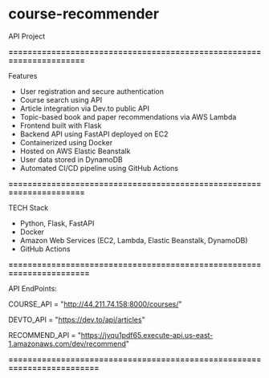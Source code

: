 # course-recommender
API Project

**=====================================================================**

Features

- User registration and secure authentication
- Course search using API
- Article integration via Dev.to public API
- Topic-based book and paper recommendations via AWS Lambda
- Frontend built with Flask
- Backend API using FastAPI deployed on EC2
- Containerized using Docker
- Hosted on AWS Elastic Beanstalk
- User data stored in DynamoDB
- Automated CI/CD pipeline using GitHub Actions
  
**=====================================================================**

TECH Stack
- Python, Flask, FastAPI
- Docker
- Amazon Web Services (EC2, Lambda, Elastic Beanstalk, DynamoDB)
- GitHub Actions

**======================================================================**

API EndPoints:

COURSE_API = "http://44.211.74.158:8000/courses/"

DEVTO_API = "https://dev.to/api/articles"

RECOMMEND_API = "https://jvqu1pdf65.execute-api.us-east-1.amazonaws.com/dev/recommend"

**========================================================================**  
